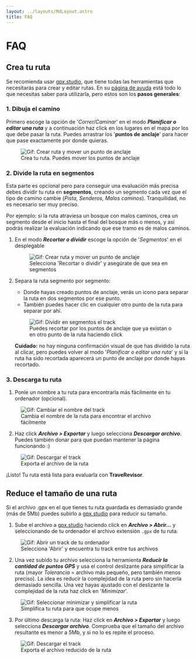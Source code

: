 ```yaml
---
layout: ../layouts/MdLayout.astro
title: FAQ
---
```

# FAQ


## Crea tu ruta

Se recomienda usar [gpx.studio](https://gpx.studio/es/app#5.93/41.578/-2.89), que tiene todas las herramientas que necesitarás para crear y editar rutas. 
En su [página de ayuda](https://gpx.studio/es/help) está todo lo que necesitas saber para utilizarla, pero estos son los **pasos generales**:
### 1. Dibuja el camino  
Primero escoge la opción de '*Correr/Caminar*' en el modo ***Planificar o editar una ruta*** y a continuación haz click en los lugares en el mapa por los que debe pasar la ruta. Puedes arrastrar los '**puntos de anclaje**' para hacer que pase exactamente por donde quieras.  
<figure>
   <img class="mx-auto" src="/gifs/crear_ruta.gif" alt="Gif: Crear ruta y mover un punto de anclaje">
   <figcaption>Crea tu ruta. Puedes mover los puntos de anclaje</figcaption>
</figure>

### 2. Divide la ruta en segmentos 
Esta parte es opcional pero para conseguir una evaluación más precisa debes dividir tu ruta en **segmentos**, creando un segmento cada vez que el tipo de camino cambie (*Pista, Senderos, Malos caminos*). Tranquilidad, no es necesario ser muy preciso. 

Por ejemplo: si la ruta atraviesa un bosque con malos caminos, crea un segmento desde el inicio hasta el final del bosque más o menos, y así podrás realizar la evaluación indicando que ese tramo es de malos caminos.

1. En el modo ***Recortar o dividir*** escoge la opción de '*Segmentos*' en el desplegable
   <figure>
      <img class="mx-auto" src="/gifs/seleccionar_recortar.gif" alt="Gif: Crear ruta y mover un punto de anclaje">
      <figcaption>Selecciona 'Recortar o dividir' y asegúrate de que sea en segmentos</figcaption>
   </figure> 
2. Separa la ruta segmento por segmento:  
   - Donde hayas creado puntos de anclaje, verás un icono para separar la ruta en dos segmentos por ese punto.  
   - También puedes hacer clic en cualquier otro punto de la ruta para separar por ahí.
   <figure>
      <img class="mx-auto" src="/gifs/crear_segmento.gif" alt="Gif: Dividir en segmentos el track">
      <figcaption>Puedes recortar por los puntos de anclaje que ya existan o en otro punto de la ruta haciendo click</figcaption>
   </figure>   

   **Cuidado:** no hay ninguna confirmación visual de que has dividido la ruta al clicar, pero puedes volver al modo '*Planificar o editar una ruta*' y si la ruta ha sido recortada aparecerá un punto de anclaje por donde hayas recortado.

### 3. Descarga tu ruta  
1. Ponle un nombre a tu ruta para encontrarla más fácilmente en tu ordenador (opcional).
<figure>
      <img class="mx-auto" src="/gifs/cambiar_nombre_track.gif" alt="Gif: Cambiar el nombre del track">
      <figcaption>Cambia el nombre de la ruta para encontrar el archivo fácilmente</figcaption>
</figure>

2. Haz click ***Archivo > Exportar*** y luego selecciona ***Descargar archivo***. Puedes también donar para que puedan mantener la página funcionando :)

<figure>
      <img class="mx-auto" src="/gifs/descargar_ruta.gif" alt="Gif: Descargar el track">
      <figcaption>Exporta el archivo de la ruta</figcaption>
</figure>

¡Listo! Tu ruta está lista para evaluarla con **TraveRevisor**.  


## Reduce el tamaño de una ruta
Si el archivo .gpx en el que tienes tu ruta guardada es demasiado grande (más de 5Mb) puedes subirlo a [gpx.studio](https://gpx.studio/es/app#5.93/41.578/-2.89) para reducir su tamaño.

1. Sube el archivo a [gpx.studio](https://gpx.studio/es/app#5.93/41.578/-2.89) haciendo click en ***Archivo > Abrir...*** y seleccionando de tu ordenador el archivo extensión `.gpx` de tu ruta. 
<figure>
      <img class="mx-auto" src="/gifs/abrir_gpx.gif" alt="Gif: Abrir un track de tu ordenador">
      <figcaption>Selecciona 'Abrir' y encuentra tu track entre tus archivos</figcaption>
</figure>

2. Una vez subido tu archivo selecciona la herramienta ***Reducir la cantidad de puntos GPS*** y usa el control deslizante para simplificar la ruta (mayor *Tolerancia* = archivo más pequeño, pero también menos preciso). La idea es reducir la complejidad de la ruta pero sin hacerla demasiado sencilla.
Una vez hayas ajustado con el deslizante la complejidad de la ruta haz click en '*Minimizar*'.
<figure>
      <img class="mx-auto" src="/gifs/minimizar_gpx.gif" alt="Gif: Seleccionar minimizar y simplificar la ruta">
      <figcaption>Simplifica tu ruta para que ocupe menos</figcaption>
</figure>

3. Por último descarga la ruta: Haz click en ***Archivo > Exportar*** y luego selecciona ***Descargar archivo***. Comprueba que el tamaño del archivo resultante es menor a 5Mb, y si no lo es repite el proceso.
<figure>
      <img class="mx-auto" src="/gifs/descargar_ruta.gif" alt="Gif: Descargar el track">
      <figcaption>Exporta el archivo reducido de la ruta</figcaption>
</figure>